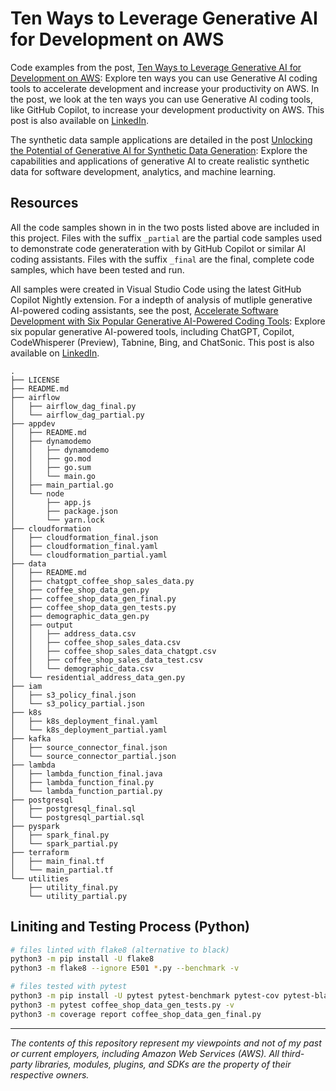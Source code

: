 # Ten Ways to Leverage Generative AI for Development on AWS

Code examples from the post, [Ten Ways to Leverage Generative AI for Development on AWS](https://garystafford.medium.com/ten-ways-to-leverage-generative-ai-for-development-on-aws-c0a11145aa4d): Explore ten ways you can use Generative AI coding tools to accelerate development and increase your productivity on AWS. In the post, we look at the ten ways you can use Generative AI coding tools, like GitHub Copilot, to increase your development productivity on AWS. This post is also available on [LinkedIn](https://www.linkedin.com/pulse/ten-ways-leverage-generative-ai-development-onaws-gary-stafford/).

The synthetic data sample applications are detailed in the post [Unlocking the Potential of Generative AI for Synthetic Data Generation](https://medium.com/@garystafford/unlocking-the-potential-of-generative-ai-for-synthetic-data-generation-f42907cf0879): Explore the capabilities and applications of generative AI to create realistic synthetic data for software development, analytics, and machine learning.

## Resources

All the code samples shown in in the two posts listed above are included in this project. Files with the suffix `_partial` are the partial code samples used to demonstrate code generateration with by GitHub Copilot or similar AI coding assistants. Files with the suffix `_final` are the final, complete code samples, which have been tested and run.

All samples were created in Visual Studio Code using the latest GitHub Copilot Nightly extension. For a indepth of analysis of mutliple generative AI-powered coding assistants, see the post, [Accelerate Software Development with Six Popular Generative AI-Powered Coding Tools](https://medium.com/@garystafford/accelerating-development-with-generative-ai-powered-coding-tools-f1480664b6ab): Explore six popular generative AI-powered tools, including ChatGPT, Copilot, CodeWhisperer (Preview), Tabnine, Bing, and ChatSonic. This post is also available on [LinkedIn](https://www.linkedin.com/pulse/accelerating-development-generative-ai-powered-gary-stafford/).

```text
.
├── LICENSE
├── README.md
├── airflow
│   ├── airflow_dag_final.py
│   └── airflow_dag_partial.py
├── appdev
│   ├── README.md
│   ├── dynamodemo
│   │   ├── dynamodemo
│   │   ├── go.mod
│   │   ├── go.sum
│   │   └── main.go
│   ├── main_partial.go
│   └── node
│       ├── app.js
│       ├── package.json
│       └── yarn.lock
├── cloudformation
│   ├── cloudformation_final.json
│   ├── cloudformation_final.yaml
│   └── cloudformation_partial.yaml
├── data
│   ├── README.md
│   ├── chatgpt_coffee_shop_sales_data.py
│   ├── coffee_shop_data_gen.py
│   ├── coffee_shop_data_gen_final.py
│   ├── coffee_shop_data_gen_tests.py
│   ├── demographic_data_gen.py
│   ├── output
│   │   ├── address_data.csv
│   │   ├── coffee_shop_sales_data.csv
│   │   ├── coffee_shop_sales_data_chatgpt.csv
│   │   ├── coffee_shop_sales_data_test.csv
│   │   └── demographic_data.csv
│   └── residential_address_data_gen.py
├── iam
│   ├── s3_policy_final.json
│   └── s3_policy_partial.json
├── k8s
│   ├── k8s_deployment_final.yaml
│   └── k8s_deployment_partial.yaml
├── kafka
│   ├── source_connector_final.json
│   └── source_connector_partial.json
├── lambda
│   ├── lambda_function_final.java
│   ├── lambda_function_final.py
│   └── lambda_function_partial.py
├── postgresql
│   ├── postgresql_final.sql
│   └── postgresql_partial.sql
├── pyspark
│   ├── spark_final.py
│   └── spark_partial.py
├── terraform
│   ├── main_final.tf
│   └── main_partial.tf
└── utilities
    ├── utility_final.py
    └── utility_partial.py
```

## Liniting and Testing Process (Python)

```bash
# files linted with flake8 (alternative to black)
python3 -m pip install -U flake8
python3 -m flake8 --ignore E501 *.py --benchmark -v 

# files tested with pytest
python3 -m pip install -U pytest pytest-benchmark pytest-cov pytest-black
python3 -m pytest coffee_shop_data_gen_tests.py -v
python3 -m coverage report coffee_shop_data_gen_final.py
```

---

_The contents of this repository represent my viewpoints and not of my past or current employers, including Amazon Web Services (AWS). All third-party libraries, modules, plugins, and SDKs are the property of their respective owners._